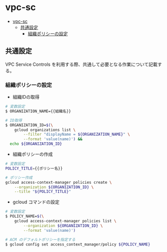 # vpc-sc

<!-- TOC -->

- [vpc-sc](#vpc-sc)
    - [共通設定](#共通設定)
        - [組織ポリシーの設定](#組織ポリシーの設定)

<!-- /TOC -->

## 共通設定

VPC Service Controls を利用する際、共通して必要となる作業について記載する。

### 組織ポリシーの設定

- 組織IDの取得

```bash
# 変数設定
$ ORGANIZATION_NAME={{組織名}}

# ID取得
$ ORGANIZATION_ID=$(\
    gcloud organizations list \
        --filter "displayName = ${ORGANIZATION_NAME}" \
        --format 'value(name)') &&
  echo ${ORGANIZATION_ID}
```

- 組織ポリシーの作成

```bash
# 変数設定
POLICY_TITLE={{ポリシー名}}

# ポリシー作成
gcloud access-context-manager policies create \
    --organization ${ORGANIZATION_ID} \
    --title "${POLICY_TITLE}"
```

- gcloud コマンドの設定

```bash
# 変数設定
$ POLICY_NAME=$(\
    gcloud access-context-manager policies list \
        --organization ${ORGANIZATION_ID} \
        --format 'value(name)')

# ACM のデフォルトポリシーを指定する
$ gcloud config set access_context_manager/policy ${POLICY_NAME}
```

